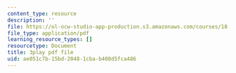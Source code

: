 ```yaml
---
content_type: resource
description: ''
file: https://ol-ocw-studio-app-production.s3.amazonaws.com/courses/18-06sc-linear-algebra-fall-2011/ae051c7b15bd20481cbab408d5fca486_l88D4r74gtM.pdf
file_type: application/pdf
learning_resource_types: []
resourcetype: Document
title: 3play pdf file
uid: ae051c7b-15bd-2048-1cba-b408d5fca486
---
```

